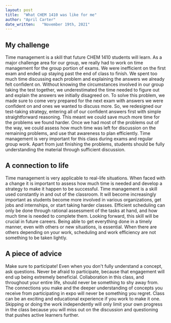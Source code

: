 ```yaml
---
layout: post
title:  "What CHEM 1410 was like for me"
author: "April Carter"
date_written:   "November 19th, 2021"
---
```

## My challenge
Time management is a skill that future CHEM 1410 students will learn. As a major challenge area for our group, we really had to work on time management for the group portion of exams. We were inefficient on the first exam and ended up staying past the end of class to finish. We spent too much time discussing each problem and explaining the answers we already felt confident on. Without knowing the circumstances involved in our group taking the test together, we underestimated the time needed to figure out and explain the answers we initially disagreed on. To solve this problem, we made sure to come very prepared for the next exam with answers we were confident on and ones we wanted to discuss more. So, we redesigned our test-taking strategy, entering all of our confident answers first with simple straightforward reasoning. This meant we could save much more time for the problems we found harder. Once we had most of the problems out of the way, we could assess how much time was left for discussion on the remaining problems, and use that awareness to plan efficiently. Time management is very important for this class during exams and regular group work. Apart from just finishing the problems, students should be fully understanding the material through sufficient discussion. 

## A connection to life
Time management is very applicable to real-life situations. When faced with a change it is important to assess how much time is needed and develop a strategy to make it happen to be successful. Time management is a skill used constantly in and out of the classroom. It will become increasingly important as students become more involved in various organizations, get jobs and internships, or start taking harder classes. Efficient scheduling can only be done through rational assessment of the tasks at hand, and how much time is needed to complete them. Looking forward, this skill will be crucial in future careers. Being able to get everything done in a timely manner, even with others or new situations, is essential. When there are others depending on your work, scheduling and work efficiency are not something to be taken lightly. 

## A piece of advice
Make sure to participate! Even when you don't fully understand a concept, ask questions. Never be afraid to participate, because that engagement will end up being extremely beneficial. Collaboration in this class, and throughout your entire life, should never be something to shy away from. The connections you make and the deeper understanding of concepts you receive from participating in expo will never be something you regret. Class can be an exciting and educational experience if you work to make it one. Skipping or doing the work independently will only limit your own progress in the class because you will miss out on the discussion and questioning that pushes active learners further.  
